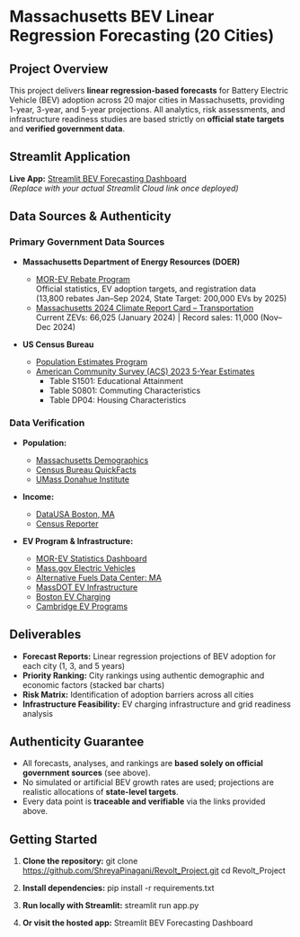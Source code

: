 # Massachusetts BEV Linear Regression Forecasting (20 Cities)

## Project Overview
This project delivers **linear regression-based forecasts** for Battery Electric Vehicle (BEV) adoption across 20 major cities in Massachusetts, providing 1-year, 3-year, and 5-year projections. All analytics, risk assessments, and infrastructure readiness studies are based strictly on **official state targets** and **verified government data**.


## Streamlit Application

**Live App:** [Streamlit BEV Forecasting Dashboard](YOUR_STREAMLIT_CLOUD_URL_HERE)  
*(Replace with your actual Streamlit Cloud link once deployed)*


## Data Sources & Authenticity

### Primary Government Data Sources

- **Massachusetts Department of Energy Resources (DOER)**
  - [MOR-EV Rebate Program](https://www.mass.gov/info-details/mor-ev-rebate-program)  
    Official statistics, EV adoption targets, and registration data  
    (13,800 rebates Jan–Sep 2024, State Target: 200,000 EVs by 2025)
  - [Massachusetts 2024 Climate Report Card – Transportation](https://www.mass.gov/info-details/2024-massachusetts-climate-report-card-transportation-decarbonization)  
    Current ZEVs: 66,025 (January 2024) | Record sales: 11,000 (Nov–Dec 2024)

- **US Census Bureau**  
  - [Population Estimates Program](https://www.census.gov/programs-surveys/popest.html)  
  - [American Community Survey (ACS) 2023 5-Year Estimates](https://www.census.gov/programs-surveys/acs/)  
    - Table S1501: Educational Attainment  
    - Table S0801: Commuting Characteristics  
    - Table DP04: Housing Characteristics

### Data Verification

- **Population:**  
  - [Massachusetts Demographics](https://www.massachusetts-demographics.com/cities_by_population)  
  - [Census Bureau QuickFacts](https://www.census.gov/quickfacts/)  
  - [UMass Donahue Institute](https://donahue.umass.edu/)

- **Income:**  
  - [DataUSA Boston, MA](https://datausa.io/profile/geo/boston-ma/)  
  - [Census Reporter](http://censusreporter.org/)

- **EV Program & Infrastructure:**  
  - [MOR-EV Statistics Dashboard](https://mor-ev.org/statistics)  
  - [Mass.gov Electric Vehicles](https://www.mass.gov/electric-vehicles)  
  - [Alternative Fuels Data Center: MA](https://afdc.energy.gov/laws/all?state=MA)  
  - [MassDOT EV Infrastructure](https://www.mass.gov/orgs/massachusetts-department-of-transportation)  
  - [Boston EV Charging](https://www.boston.gov/departments/transportation/curbside-ev-charging)  
  - [Cambridge EV Programs](https://www.cambridgema.gov/Departments/communitydevelopment/evchargingstations)


## Deliverables

- **Forecast Reports:** Linear regression projections of BEV adoption for each city (1, 3, and 5 years)
- **Priority Ranking:** City rankings using authentic demographic and economic factors (stacked bar charts)
- **Risk Matrix:** Identification of adoption barriers across all cities
- **Infrastructure Feasibility:** EV charging infrastructure and grid readiness analysis


## Authenticity Guarantee

- All forecasts, analyses, and rankings are **based solely on official government sources** (see above).
- No simulated or artificial BEV growth rates are used; projections are realistic allocations of **state-level targets**.
- Every data point is **traceable and verifiable** via the links provided above.


## Getting Started

1. **Clone the repository:**
   git clone https://github.com/ShreyaPinagani/Revolt_Project.git
   cd Revolt_Project

2. **Install dependencies:**
   pip install -r requirements.txt

3. **Run locally with Streamlit:**
   streamlit run app.py

4. **Or visit the hosted app:**
   Streamlit BEV Forecasting Dashboard
